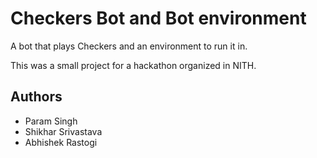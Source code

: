 # Checkers Bot and Bot environment

A bot that plays Checkers and an environment to run it in.

This was a small project for a hackathon organized in NITH.

## Authors

* Param Singh
* Shikhar Srivastava
* Abhishek Rastogi

